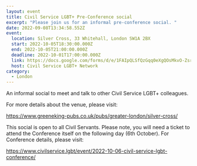 ```yaml
---
layout: event
title: Civil Service LGBT+ Pre-Conference social
excerpt: "Please join us for an informal pre-conference social. "
date: 2022-09-08T13:34:58.552Z
event:
  location: Silver Cross, 33 Whitehall, London SW1A 2BX
  start: 2022-10-05T18:30:00.000Z
  end: 2022-10-05T21:00:00.000Z
  deadline: 2022-10-01T17:00:00.000Z
  link: https://docs.google.com/forms/d/e/1FAIpQLSfQzGqq0eXgQOsMkvO-ZsrPRBO7rlITr2VnTR0Y1IaCN_ZRuA/viewform?usp=sf_link
  host: Civil Service LGBT+ Network
category:
  - London
---
```

An informal social to meet and talk to other Civil Service LGBT+ colleagues.

For more details about the venue, please visit: 

<https://www.greeneking-pubs.co.uk/pubs/greater-london/silver-cross/>

This social is open to all Civil Servants. Please note, you will need a ticket to attend the Conference itself on the following day (6th October). For Conference details, please visit:

<https://www.civilservice.lgbt/event/2022-10-06-civil-service-lgbt-conference/>
